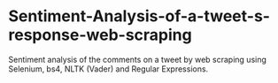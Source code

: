 # Sentiment-Analysis-of-a-tweet-s-response-web-scraping
Sentiment analysis of the comments on a tweet by web scraping using Selenium, bs4, NLTK (Vader) and Regular Expressions.
